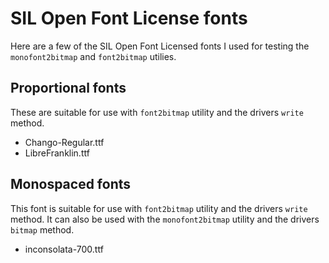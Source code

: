 # SIL Open Font License fonts

Here are a few of the SIL Open Font Licensed fonts I used for testing the
`monofont2bitmap` and `font2bitmap` utilies.

## Proportional fonts

These are suitable for use with `font2bitmap` utility and the drivers `write`
method.

- Chango-Regular.ttf
- LibreFranklin.ttf

## Monospaced fonts

This font is suitable for use with `font2bitmap` utility and the drivers `write`
method.  It can also be used with the `monofont2bitmap` utility and the drivers
`bitmap` method.

- inconsolata-700.ttf

